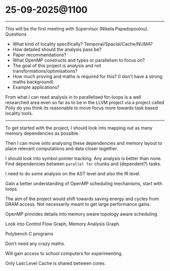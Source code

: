 # 25-09-2025@1100
---
This will be the first meeting with Supervisor (Nikela Papadopoulou).
Questions
- What kind of locality specifically? Temporal/Spacial/Cache/NUMA?
- How detailed should the analysis pass be?
- Paper recommendations?
- What OpenMP constructs and types or parallelism to focus on?
- The goal of this project is analysis and not transformations/optimisations?
- How much proving and maths is required for this? (I don't have a strong maths background)
- Example applications?

From what I can read analysis in to parallelised for-loops is a well researched area even so far as to be in the LLVM project via a project called Polly do you think its reasonable to move focus more towards task based locality tools.

---

To get started with the project, I should look into mapping out as many memory dependencies as possible.

Then I can move onto analysing these dependencies and memory layout to place relevant computations and data closer together.

I should look into symbol pointer tracking. 
Any analysis is better than none.
Find dependencies between `parallel for` chunks and (dependent?) tasks.

I need to do some analysis on the AST level and also the IR level.

Gain a better understanding of OpenMP scheduling mechanisms, start with loops.

The aim of the project would shift towards saving energy and cycles from DRAM access. Not necessarily meant to get large performance gains.

OpenMP provides details into memory aware topology aware scheduling.

Look into Control Flow Graph, Memory Analysis Graph.

Polybench C programs

Don't need any crazy maths.

Will gain access to school computers for experimenting.

Only Last Level Cache is shared between cores.